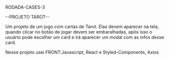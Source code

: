 RODADA-CASES-3

--PROJETO TAROT--

Um projeto de um jogo com cartas de Tarot. Elas devem aparecer na tela, quando clicar no botão de jogar devem ser embaralhadas, após isso o usuário pode escolher um card e irá aparecer um modal com as infos desse card.

Nesse projeto usei FRONT:Javascript, React e Styled-Components, Axios
